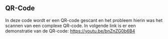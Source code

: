 ## QR-Code

In deze code wordt er een QR-code gescant en het probleem hierin was het scannen van een complexe QR-code.
In volgende link is er een demonstratie van de QR-code: https://youtu.be/bnZnZG0b6B4
